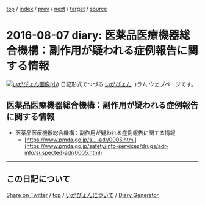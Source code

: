[top](../index.html) 
 / [index](index.html) 
 / [prev](ig160806.html) 
 / [next](ig160808.html) 
 / [target](https://igapyon.github.io/diary/2016/ig160807.html) 
 / [source](https://github.com/igapyon/diary/blob/gh-pages/2016/ig160807.html.src.md) 

2016-08-07 diary: 医薬品医療機器総合機構：副作用が疑われる症例報告に関する情報
=====================================================================================================
[![いがぴょん画像(小)](https://igapyon.github.io/diary/images/iga200306s.jpg "いがぴょん")](https://igapyon.github.io/diary/memo/memoigapyon.html) 日記形式でつづる [いがぴょん](https://igapyon.github.io/diary/memo/memoigapyon.html)コラム ウェブページです。

## 医薬品医療機器総合機構：副作用が疑われる症例報告に関する情報


* 医薬品医療機器総合機構：副作用が疑われる症例報告に関する情報
  * [https://www.pmda.go.jp/s...-adr/0005.html](https://www.pmda.go.jp/safety/info-services/drugs/adr-info/suspected-adr/0005.html)




----------------------------------------------------------------------------------------------------

## この日記について

[Share on Twitter](https://twitter.com/intent/tweet?hashtags=igapyon%2Cdiary%2C%E3%81%84%E3%81%8C%E3%81%B4%E3%82%87%E3%82%93&text=%E5%8C%BB%E8%96%AC%E5%93%81%E5%8C%BB%E7%99%82%E6%A9%9F%E5%99%A8%E7%B7%8F%E5%90%88%E6%A9%9F%E6%A7%8B%EF%BC%9A%E5%89%AF%E4%BD%9C%E7%94%A8%E3%81%8C%E7%96%91%E3%82%8F%E3%82%8C%E3%82%8B%E7%97%87%E4%BE%8B%E5%A0%B1%E5%91%8A%E3%81%AB%E9%96%A2%E3%81%99%E3%82%8B%E6%83%85%E5%A0%B1&url=https%3A%2F%2Figapyon.github.io%2Fdiary%2F2016%2Fig160807.html) / [top](../index.html) / [いがぴょんについて](https://igapyon.github.io/diary/memo/memoigapyon.html) / [Diary Generator](https://github.com/igapyon/igapyonv3)
